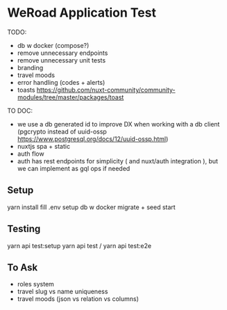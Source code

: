 # WeRoad Application Test

TODO:

- db w docker (compose?)
- remove unnecessary endpoints
- remove unnecessary unit tests
- branding
- travel moods
- error handling (codes + alerts)
- toasts https://github.com/nuxt-community/community-modules/tree/master/packages/toast

TO DOC:

- we use a db generated id to improve DX when working with a db client (pgcrypto instead of uuid-ossp https://www.postgresql.org/docs/12/uuid-ossp.html)
- nuxtjs spa + static
- auth flow
- auth has rest endpoints for simplicity ( and nuxt/auth integration ), but we can implement as gql ops if needed

## Setup

yarn install
fill .env
setup db w docker
migrate + seed
start

## Testing

yarn api test:setup
yarn api test / yarn api test:e2e

## To Ask

- roles system
- travel slug vs name uniqueness
- travel moods (json vs relation vs columns)
